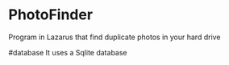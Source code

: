 # PhotoFinder
Program in Lazarus that find duplicate photos in your hard drive

#database
It uses a Sqlite database
